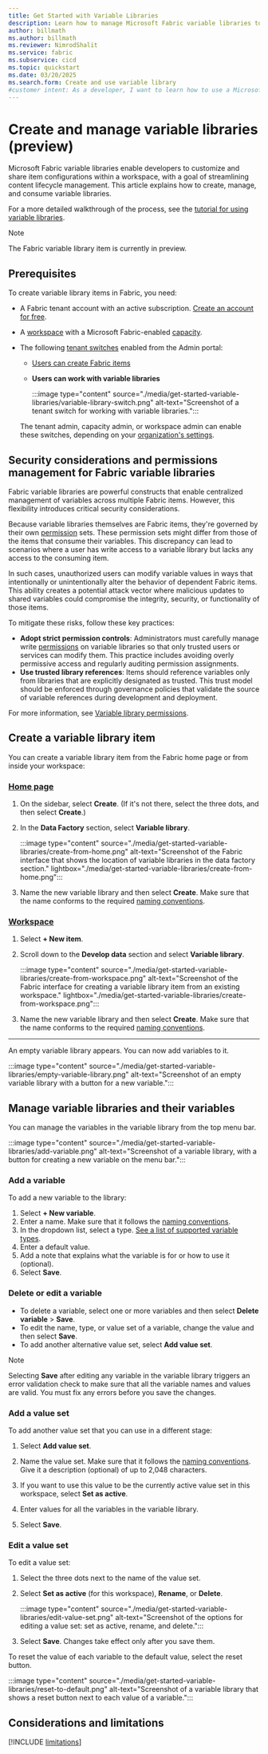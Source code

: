 ```yaml
---
title: Get Started with Variable Libraries
description: Learn how to manage Microsoft Fabric variable libraries to customize and share item configurations in a workspace.
author: billmath
ms.author: billmath
ms.reviewer: NimrodShalit
ms.service: fabric
ms.subservice: cicd
ms.topic: quickstart
ms.date: 03/20/2025
ms.search.form: Create and use variable library
#customer intent: As a developer, I want to learn how to use a Microsoft Fabric variable library to customize and share item configurations in a workspace, so that I can manage my content lifecycle.
---
```


# Create and manage variable libraries (preview)

Microsoft Fabric variable libraries enable developers to customize and share item configurations within a workspace, with a goal of streamlining content lifecycle management. This article explains how to create, manage, and consume variable libraries.

For a more detailed walkthrough of the process, see the [tutorial for using variable libraries](./tutorial-variable-library.md).

> [!NOTE]
> The Fabric variable library item is currently in preview.

## Prerequisites

To create variable library items in Fabric, you need:

* A Fabric tenant account with an active subscription. [Create an account for free](../../get-started/fabric-trial.md).
* A [workspace](../../get-started/create-workspaces.md) with a Microsoft Fabric-enabled [capacity](../../enterprise/licenses.md#capacity).
* The following [tenant switches](../../admin/about-tenant-settings.md) enabled from the Admin portal:
  * [Users can create Fabric items](../../admin/fabric-switch.md)
  * **Users can work with variable libraries**

    :::image type="content" source="./media/get-started-variable-libraries/variable-library-switch.png" alt-text="Screenshot of a tenant switch for working with variable libraries.":::

  The tenant admin, capacity admin, or workspace admin can enable these switches, depending on your [organization's settings](../../admin/delegate-settings.md).

## Security considerations and permissions management for Fabric variable libraries

Fabric variable libraries are powerful constructs that enable centralized management of variables across multiple Fabric items. However, this flexibility introduces critical security considerations.

Because variable libraries themselves are Fabric items, they're governed by their own [permission](./variable-library-permissions.md) sets. These permission sets might differ from those of the items that consume their variables. This discrepancy can lead to scenarios where a user has write access to a variable library but lacks any access to the consuming item.

In such cases, unauthorized users can modify variable values in ways that intentionally or unintentionally alter the behavior of dependent Fabric items. This ability creates a potential attack vector where malicious updates to shared variables could compromise the integrity, security, or functionality of those items.

To mitigate these risks, follow these key practices:

* **Adopt strict permission controls**: Administrators must carefully manage write [permissions](./variable-library-permissions.md) on variable libraries so that only trusted users or services can modify them. This practice includes avoiding overly permissive access and regularly auditing permission assignments.
* **Use trusted library references**: Items should reference variables only from libraries that are explicitly designated as trusted. This trust model should be enforced through governance policies that validate the source of variable references during development and deployment.

For more information, see [Variable library permissions](./variable-library-permissions.md).

## Create a variable library item

You can create a variable library item from the Fabric home page or from inside your workspace:

### [Home page](#tab/home-page)

1. On the sidebar, select **Create**. (If it's not there, select the three dots, and then select **Create**.)

1. In the **Data Factory** section, select **Variable library**.

   :::image type="content" source="./media/get-started-variable-libraries/create-from-home.png" alt-text="Screenshot of the Fabric interface that shows the location of variable libraries in the data factory section." lightbox="./media/get-started-variable-libraries/create-from-home.png":::

1. Name the new variable library and then select **Create**. Make sure that the name conforms to the required [naming conventions](./variable-types.md#variable-library-name).

### [Workspace](#tab/workspace)

1. Select **+ New item**.
1. Scroll down to the **Develop data** section and select **Variable library**.

   :::image type="content" source="./media/get-started-variable-libraries/create-from-workspace.png" alt-text="Screenshot of the Fabric interface for creating a variable library item from an existing workspace." lightbox="./media/get-started-variable-libraries/create-from-workspace.png":::

1. Name the new variable library and then select **Create**. Make sure that the name conforms to the required [naming conventions](./variable-types.md#variable-library-name).

---

An empty variable library appears. You can now add variables to it.

:::image type="content" source="./media/get-started-variable-libraries/empty-variable-library.png" alt-text="Screenshot of an empty variable library with a button for a new variable.":::

## Manage variable libraries and their variables

You can manage the variables in the variable library from the top menu bar.

:::image type="content" source="./media/get-started-variable-libraries/add-variable.png" alt-text="Screenshot of a variable library, with a button for creating a new variable on the menu bar.":::

### Add a variable

To add a new variable to the library:

1. Select **+ New variable**.
1. Enter a name. Make sure that it follows the [naming conventions](./variable-types.md#variable-name).
1. In the dropdown list, select a type. [See a list of supported variable types](./variable-types.md#variable-types).
1. Enter a default value.
1. Add a note that explains what the variable is for or how to use it (optional).
1. Select **Save**.

### Delete or edit a variable

* To delete a variable, select one or more variables and then select **Delete variable** > **Save**.
* To edit the name, type, or value set of a variable, change the value and then select **Save**.
* To add another alternative value set, select **Add value set**.

> [!NOTE]
> Selecting **Save** after editing any variable in the variable library triggers an error validation check to make sure that all the variable names and values are valid. You must fix any errors before you save the changes.

### Add a value set

To add another value set that you can use in a different stage:

1. Select **Add value set**.

1. Name the value set. Make sure that it follows the [naming conventions](./variable-types.md#variable-types). Give it a description (optional) of up to 2,048 characters.

1. If you want to use this value to be the currently active value set in this workspace, select **Set as active**.

1. Enter values for all the variables in the variable library.

1. Select **Save**.

### Edit a value set

To edit a value set:

1. Select the three dots next to the name of the value set.

1. Select **Set as active** (for this workspace), **Rename**, or **Delete**.

   :::image type="content" source="./media/get-started-variable-libraries/edit-value-set.png" alt-text="Screenshot of the options for editing a value set: set as active, rename, and delete.":::

1. Select **Save**. Changes take effect only after you save them.

To reset the value of each variable to the default value, select the reset button.

:::image type="content" source="./media/get-started-variable-libraries/reset-to-default.png" alt-text="Screenshot of a variable library that shows a reset button next to each value of a variable.":::

## Considerations and limitations

[!INCLUDE [limitations](../includes/variable-library-limitations.md)]
